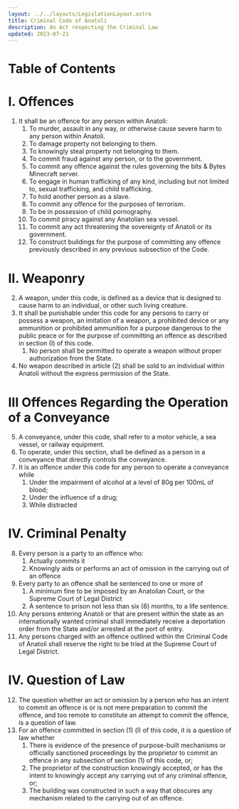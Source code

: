 ```yaml
---
layout: ../../layouts/LegislationLayout.astro
title: Criminal Code of Anatoli
description: An Act respecting the Criminal Law
updated: 2023-07-21
---
```

# Table of Contents

# I. Offences
1. It shall be an offence for any person within Anatoli:
    1. To murder, assault in any way, or otherwise cause severe harm to any person within Anatoli.
    2. To damage property not belonging to them.
    3. To knowingly steal property not belonging to them.
    4. To commit fraud against any person, or to the government.
    5. To commit any offence against the rules governing the bits & Bytes Minecraft server.
    6. To engage in human trafficking of any kind, including but not limited to, sexual trafficking, and child trafficking.
    7. To hold another person as a slave.
    8. To commit any offence for the purposes of terrorism.
    9. To be in possession of child pornography.
    10. To commit piracy against any Anatolian sea vessel.
    11. To commit any act threatening the sovereignty of Anatoli or its government.
    12. To construct buildings for the purpose of committing any offence previously described in any previous subsection of the Code.
# II. Weaponry
2. A weapon, under this code, is defined as a device that is designed to cause harm to an individual, or other such living creature.
3. It shall be punishable under this code for any persons to carry or possess a weapon, an imitation of a weapon, a prohibited device or any ammunition or prohibited ammunition for a purpose dangerous to the public peace or for the purpose of committing an offence as described in section (I) of this code.
    1. No person shall be permitted to operate a weapon without proper authorization from the State.
4. No weapon described in article (2) shall be sold to an individual within Anatoli without the express permission of the State.
# III Offences Regarding the Operation of a Conveyance
5. A conveyance, under this code, shall refer to a motor vehicle, a sea vessel, or railway equipment.
6. To operate, under this section, shall be defined as a person in a conveyance that directly controls the conveyance.
7. It is an offence under this code for any person to operate a conveyance while
    1. Under the impairment of alcohol at a level of 80g per 100mL of blood;
    2. Under the influence of a drug;
    3. While distracted
# IV. Criminal Penalty
8. Every person is a party to an offence who:
    1. Actually commits it
    2. Knowingly aids or performs an act of omission in the carrying out of an offence
9. Every party to an offence shall be sentenced to one or more of
    1. A minimum fine to be imposed by an Anatolian Court, or the Supreme Court of Legal District
    2. A sentence to prison not less than six (6) months, to a life sentence.
10. Any persons entering Anatoli or that are present within the state as an internationally wanted criminal shall immediately receive a deportation order from the State and/or arrested at the port of entry.
11. Any persons charged with an offence outlined within the Criminal Code of Anatoli shall reserve the right to be tried at the Supreme Court of Legal District.
# IV. Question of Law
12. The question whether an act or omission by a person who has an intent to commit an offence is or is not mere preparation to commit the offence, and too remote to constitute an attempt to commit the offence, is a question of law.
13. For an offence committed in section (1) (l) of this code, it is a question of law whether
    1. There is evidence of the presence of purpose-built mechanisms or officially sanctioned proceedings by the proprietor to commit an offence in any subsection of section (1) of this code, or;
    2. The proprietor of the construction knowingly accepted, or has the intent to knowingly accept any carrying out of any criminal offence, or;
    3. The building was constructed in such a way that obscures any mechanism related to the carrying out of an offence.
